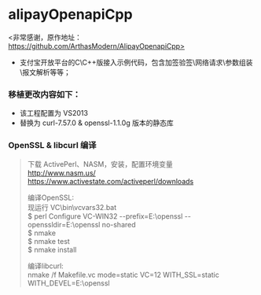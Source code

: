 # alipayOpenapiCpp
&lt;非常感谢，原作地址：https://github.com/ArthasModern/AlipayOpenapiCpp>
<br />
+ 支付宝开放平台的C\C++版接入示例代码，包含加签验签\网络请求\参数组装\报文解析等等；<br />

### 移植更改内容如下：<br />
+ 该工程配置为 VS2013<br />
+ 替换为 curl-7.57.0 & openssl-1.1.0g 版本的静态库<br />

### OpenSSL & libcurl 编译
> 下载 ActivePerl、NASM，安装，配置环境变量<br />
> http://www.nasm.us/<br />
> https://www.activestate.com/activeperl/downloads<br />
> 
> 编译OpenSSL:<br />
> 现运行 VC\bin\vcvars32.bat<br />
> $ perl Configure VC-WIN32 --prefix=E:\openssl --openssldir=E:\openssl no-shared<br />
> $ nmake<br />
> $ nmake test<br />
> $ nmake install<br />
> 
> 编译libcurl:<br />
> nmake /f Makefile.vc mode=static VC=12 WITH_SSL=static WITH_DEVEL=E:\openssl<br />
